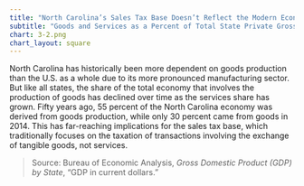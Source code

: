 ```yaml
---
title: "North Carolina’s Sales Tax Base Doesn’t Reflect the Modern Economy"
subtitle: "Goods and Services as a Percent of Total State Private Gross Domestic Product (1963-2014)"
chart: 3-2.png
chart_layout: square
---
```

North Carolina has historically been more dependent on goods production than the U.S. as a whole due to its more pronounced manufacturing sector. But like all states, the share of the total economy that involves the production of goods has declined over time as the services share has grown. Fifty years ago, 55 percent of the North Carolina economy was derived from goods production, while only 30 percent came from goods in 2014. This has far-reaching implications for the sales tax base, which traditionally focuses on the taxation of transactions involving the exchange of tangible goods, not services.

> Source: Bureau of Economic Analysis, *Gross Domestic Product (GDP) by State*, “GDP in current dollars.”
